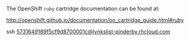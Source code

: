 The OpenShift `ruby` cartridge documentation can be found at:

http://openshift.github.io/documentation/oo_cartridge_guide.html#ruby


ssh 5731649189f5cf9d8700001c@lynkslist-pinderby.rhcloud.com